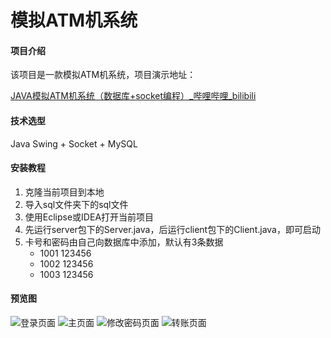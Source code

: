 # 模拟ATM机系统

#### 项目介绍

该项目是一款模拟ATM机系统，项目演示地址：

[JAVA模拟ATM机系统（数据库+socket编程）_哔哩哔哩_bilibili](https://www.bilibili.com/video/BV1kE411n7DD)

#### 技术选型

Java Swing + Socket + MySQL


#### 安装教程

1.  克隆当前项目到本地
2.  导入sql文件夹下的sql文件
3.  使用Eclipse或IDEA打开当前项目
4.  先运行server包下的Server.java，后运行client包下的Client.java，即可启动
5.  卡号和密码由自己向数据库中添加，默认有3条数据
    * 1001 123456
    * 1002 123456
    * 1003 123456

#### 预览图
![登录页面](https://images.gitee.com/uploads/images/2022/0213/083409_1c4c89a3_8395133.png "屏幕截图.png")
![主页面](https://images.gitee.com/uploads/images/2022/0213/083441_d297cec0_8395133.png "屏幕截图.png")
![修改密码页面](https://images.gitee.com/uploads/images/2022/0213/083530_eb5172c9_8395133.png "屏幕截图.png")
![转账页面](https://images.gitee.com/uploads/images/2022/0213/083614_d648a99f_8395133.png "屏幕截图.png")